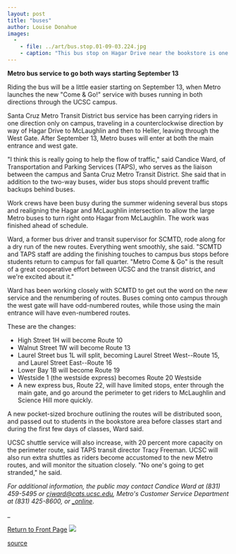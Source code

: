 ```yaml
---
layout: post
title: "buses"
author: Louise Donahue
images:
  -
    - file: ../art/bus.stop.01-09-03.224.jpg
    - caption: "This bus stop on Hagar Drive near the bookstore is one of those widened to accommodate expanded Metro service. Photo: Louise Donahue"
---
```


**Metro bus service to go both ways starting September 13**

Riding the bus will be a little easier starting on September 13, when Metro launches the new "Come & Go!" service with buses running in both directions through the UCSC campus.

Santa Cruz Metro Transit District bus service has been carrying riders in one direction only on campus, traveling in a counterclockwise direction by way of Hagar Drive to McLaughlin and then to Heller, leaving through the West Gate. After September 13, Metro buses will enter at both the main entrance and west gate.  
  
"I think this is really going to help the flow of traffic," said Candice Ward, of Transportation and Parking Services (TAPS), who serves as the liaison between the campus and Santa Cruz Metro Transit District. She said that in addition to the two-way buses, wider bus stops should prevent traffic backups behind buses.  
  
Work crews have been busy during the summer widening several bus stops and realigning the Hagar and McLaughlin intersection to allow the large Metro buses to turn right onto Hagar from McLaughlin. The work was finished ahead of schedule.  
  
Ward, a former bus driver and transit supervisor for SCMTD, rode along for a dry run of the new routes. Everything went smoothly, she said. "SCMTD and TAPS staff are adding the finishing touches to campus bus stops before students return to campus for fall quarter. "Metro Come & Go" is the result of a great cooperative effort between UCSC and the transit district, and we're excited about it."   
  
Ward has been working closely with SCMTD to get out the word on the new service and the renumbering of routes. Buses coming onto campus through the west gate will have odd-numbered routes, while those using the main entrance will have even-numbered routes.

These are the changes:

* High Street 1H will become Route 10
* Walnut Street 1W will become Route 13
* Laurel Street bus 1L will split, becoming Laurel Street West--Route 15, and Laurel Street East--Route 16
* Lower Bay 1B will become Route 19
* Westside 1 (the westside express) becomes Route 20 Westside
* A new express bus, Route 22, will have limited stops, enter through the main gate, and go around the perimeter to get riders to McLaughlin and Science Hill more quickly.

A new pocket-sized brochure outlining the routes will be distributed soon, and passed out to students in the bookstore area before classes start and during the first few days of classes, Ward said.  
  
UCSC shuttle service will also increase, with 20 percent more capacity on the perimeter route, said TAPS transit director Tracy Freeman. UCSC will also run extra shuttles as riders become accustomed to the new Metro routes, and will monitor the situation closely. "No one's going to get stranded," he said.   
  
_For additional information, the public may contact Candice Ward at (831) 459-5495 or cjward@cats.ucsc.edu, Metro's Customer Service Department at (831) 425-8600, or [__online_][1]_.  
  
_  
  
  
[Return to Front Page][2] ![ ][3]

[1]: http://www.scmtd.com.
[2]: ../../index.html
[3]: ../../images/trans.gif

[source](http://www1.ucsc.edu/currents/01-02/09-03/buses.html "Permalink to buses")
